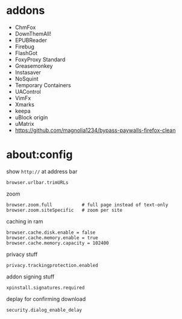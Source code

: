 # addons

* ChmFox
* DownThemAll!
* EPUBReader
* Firebug
* FlashGot
* FoxyProxy Standard
* Greasemonkey
* Instasaver
* NoSquint
* Temporary Containers
* UAControl
* VimFx
* Xmarks
* keepa
* uBlock origin
* uMatrix
* https://github.com/magnolia1234/bypass-paywalls-firefox-clean

# about:config

show `http://` at address bar

    browser.urlbar.trimURLs

zoom

    browser.zoom.full           # full page instead of text-only
    browser.zoom.siteSpecific   # zoom per site


caching in ram

    browser.cache.disk.enable = false
    browser.cache.memory.enable = true
    browser.cache.memory.capacity = 102400

privacy stuff

    privacy.trackingprotection.enabled

addon signing stuff

    xpinstall.signatures.required

deplay for confirming download

    security.dialog_enable_delay
